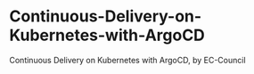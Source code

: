 # Continuous-Delivery-on-Kubernetes-with-ArgoCD
Continuous Delivery on Kubernetes with ArgoCD,  by EC-Council
